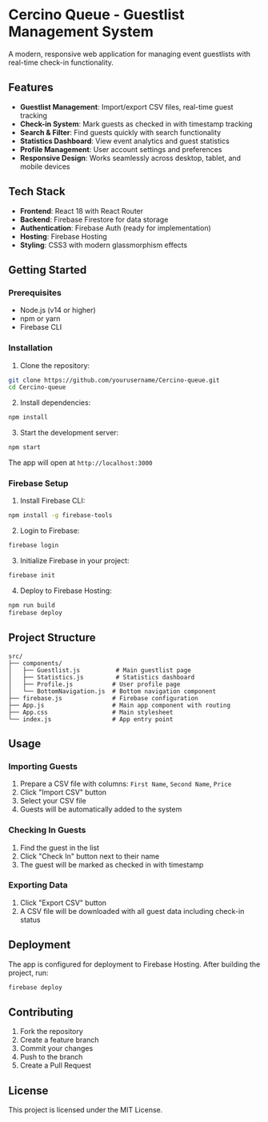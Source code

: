 # Cercino Queue - Guestlist Management System

A modern, responsive web application for managing event guestlists with real-time check-in functionality.

## Features

- **Guestlist Management**: Import/export CSV files, real-time guest tracking
- **Check-in System**: Mark guests as checked in with timestamp tracking
- **Search & Filter**: Find guests quickly with search functionality
- **Statistics Dashboard**: View event analytics and guest statistics
- **Profile Management**: User account settings and preferences
- **Responsive Design**: Works seamlessly across desktop, tablet, and mobile devices

## Tech Stack

- **Frontend**: React 18 with React Router
- **Backend**: Firebase Firestore for data storage
- **Authentication**: Firebase Auth (ready for implementation)
- **Hosting**: Firebase Hosting
- **Styling**: CSS3 with modern glassmorphism effects

## Getting Started

### Prerequisites

- Node.js (v14 or higher)
- npm or yarn
- Firebase CLI

### Installation

1. Clone the repository:
```bash
git clone https://github.com/yourusername/Cercino-queue.git
cd Cercino-queue
```

2. Install dependencies:
```bash
npm install
```

3. Start the development server:
```bash
npm start
```

The app will open at `http://localhost:3000`

### Firebase Setup

1. Install Firebase CLI:
```bash
npm install -g firebase-tools
```

2. Login to Firebase:
```bash
firebase login
```

3. Initialize Firebase in your project:
```bash
firebase init
```

4. Deploy to Firebase Hosting:
```bash
npm run build
firebase deploy
```

## Project Structure

```
src/
├── components/
│   ├── Guestlist.js          # Main guestlist page
│   ├── Statistics.js         # Statistics dashboard
│   ├── Profile.js           # User profile page
│   └── BottomNavigation.js  # Bottom navigation component
├── firebase.js              # Firebase configuration
├── App.js                   # Main app component with routing
├── App.css                  # Main stylesheet
└── index.js                 # App entry point
```

## Usage

### Importing Guests

1. Prepare a CSV file with columns: `First Name`, `Second Name`, `Price`
2. Click "Import CSV" button
3. Select your CSV file
4. Guests will be automatically added to the system

### Checking In Guests

1. Find the guest in the list
2. Click "Check In" button next to their name
3. The guest will be marked as checked in with timestamp

### Exporting Data

1. Click "Export CSV" button
2. A CSV file will be downloaded with all guest data including check-in status

## Deployment

The app is configured for deployment to Firebase Hosting. After building the project, run:

```bash
firebase deploy
```

## Contributing

1. Fork the repository
2. Create a feature branch
3. Commit your changes
4. Push to the branch
5. Create a Pull Request

## License

This project is licensed under the MIT License.
